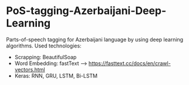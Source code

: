 # PoS-tagging-Azerbaijani-Deep-Learning
Parts-of-speech tagging for Azerbaijani language by using deep learning algorithms.
Used technologies:
  * Scrapping: BeautifulSoap
  * Word Embedding: fastText --> https://fasttext.cc/docs/en/crawl-vectors.html
  * Keras: RNN, GRU, LSTM, Bi-LSTM
